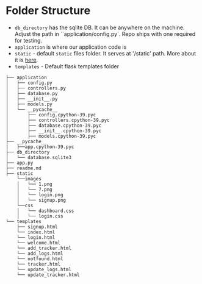 # Folder Structure

- `db_directory` has the sqlite DB. It can be anywhere on the machine. Adjust the path in ``application/config.py`. Repo ships with one required for testing.
- `application` is where our application code is
- `static` - default `static` files folder. It serves at '/static' path. More about it is [here](https://flask.palletsprojects.com/en/2.0.x/tutorial/static/).
- `templates` - Default flask templates folder


```
├── application
│   ├── config.py
│   ├── controllers.py
│   ├── database.py
│   ├── __init__.py
│   ├── models.py
│   └── __pycache__
│       ├── config.cpython-39.pyc
│       ├── controllers.cpython-39.pyc
│       ├── database.cpython-39.pyc
│       ├── __init__.cpython-39.pyc
│       ├── models.cpython-39.pyc
├── __pycache__
|   ├──app.cpython-39.pyc 
├── db_directory
│   └── database.sqlite3
├── app.py
├── readme.md
├── static
    └──images
    │   └── 1.png
    │   └── 7.png
    │   └── login.png
    │   └── signup.png
    └──css
    │   └── dashboard.css
    │   └── login.css
└── templates
    ├── signup.html
    └── index.html
    └── login.html
    └── welcome.html
    └── add_tracker.html
    └── add_logs.html
    └── notfound.html
    └── tracker.html
    └── update_logs.html
    └── update_tracker.html
```
